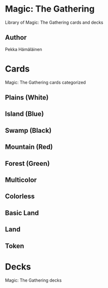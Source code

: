 # Magic: The Gathering

Library of Magic: The Gathering cards and decks


## Author

Pekka Hämäläinen


# Cards

Magic: The Gathering cards categorized


## Plains (White)


## Island (Blue)


## Swamp (Black)


## Mountain (Red)


## Forest (Green)


## Multicolor


## Colorless


## Basic Land


## Land


## Token


# Decks

Magic: The Gathering decks
